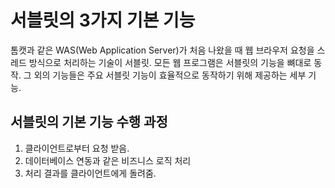 # 서블릿의 3가지 기본 기능
톰캣과 같은 WAS(Web Application Server)가 처음 나왔을 때 웹 브라우저 요청을 스레드 방식으로 처리하는 기술이 서블릿. 모든 웹 프로그램은 서블릿의 기능을 뼈대로 동작. 그 외의 기능들은 주요 서블릿 기능이 효율적으로 동작하기 위해 제공하는 세부 기능.

## 서블릿의 기본 기능 수행 과정
1. 클라이언트로부터 요청 받음.
2. 데이터베이스 연동과 같은 비즈니스 로직 처리
3. 처리 결과를 클라이언트에게 돌려줌.

